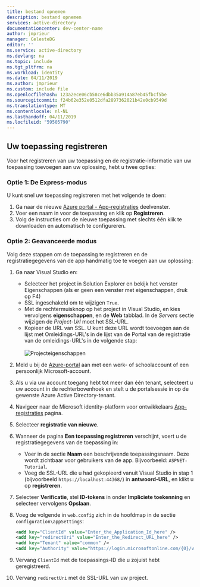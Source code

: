 ```yaml
---
title: bestand opnemen
description: bestand opnemen
services: active-directory
documentationcenter: dev-center-name
author: jmprieur
manager: CelesteDG
editor: ''
ms.service: active-directory
ms.devlang: na
ms.topic: include
ms.tgt_pltfrm: na
ms.workload: identity
ms.date: 04/11/2019
ms.author: jmprieur
ms.custom: include file
ms.openlocfilehash: 123a2ece06cb58ce6dbb35a914a87eb45fbcf5be
ms.sourcegitcommit: f24b62e352e0512dfa2897362021b42e0cb9549d
ms.translationtype: MT
ms.contentlocale: nl-NL
ms.lasthandoff: 04/11/2019
ms.locfileid: "59505790"
---
```

## <a name="register-your-application"></a>Uw toepassing registreren

Voor het registreren van uw toepassing en de registratie-informatie van uw toepassing toevoegen aan uw oplossing, hebt u twee opties:

### <a name="option-1-express-mode"></a>Optie 1: De Express-modus

U kunt snel uw toepassing registreren met het volgende te doen:

1. Ga naar de nieuwe [Azure portal - App-registraties](https://portal.azure.com/#blade/Microsoft_AAD_RegisteredApps/applicationsListBlade/quickStartType/AspNetWebAppQuickstartPage/sourceType/docs) deelvenster.
1. Voer een naam in voor de toepassing en klik op **Registreren**.
1. Volg de instructies om de nieuwe toepassing met slechts één klik te downloaden en automatisch te configureren.

### <a name="option-2-advanced-mode"></a>Optie 2: Geavanceerde modus

Volg deze stappen om de toepassing te registreren en de registratiegegevens van de app handmatig toe te voegen aan uw oplossing:

1. Ga naar Visual Studio en:
   - Selecteer het project in Solution Explorer en bekijk het venster Eigenschappen (als er geen een venster met eigenschappen, druk op F4)
   - SSL ingeschakeld om te wijzigen `True`.
   - Met de rechtermuisknop op het project in Visual Studio, en kies vervolgens **eigenschappen**, en de **Web** tabblad. In de *Servers* sectie wijzigen de *Project-Url* moet het SSL-URL.
   - Kopieer de URL van SSL. U kunt deze URL wordt toevoegen aan de lijst met Omleidings-URL's in de lijst van de Portal van de registratie van de omleidings-URL's in de volgende stap:<br/><br/>![Projecteigenschappen](media/active-directory-develop-guidedsetup-aspnetwebapp-configure/vsprojectproperties.png)<br />
1. Meld u bij de [Azure-portal](https://portal.azure.com) aan met een werk- of schoolaccount of een persoonlijk Microsoft-account.
1. Als u via uw account toegang hebt tot meer dan één tenant, selecteert u uw account in de rechterbovenhoek en stelt u de portalsessie in op de gewenste Azure Active Directory-tenant.
1. Navigeer naar de Microsoft identity-platform voor ontwikkelaars [App-registraties](https://go.microsoft.com/fwlink/?linkid=2083908) pagina.
1. Selecteer **registratie van nieuwe**.
1. Wanneer de pagina **Een toepassing registreren** verschijnt, voert u de registratiegegevens van de toepassing in:
   - Voer in de sectie **Naam** een beschrijvende toepassingsnaam. Deze wordt zichtbaar voor gebruikers van de app. Bijvoorbeeld: `ASPNET-Tutorial`.
   - Voeg de SSL-URL die u had gekopieerd vanuit Visual Studio in stap 1 (bijvoorbeeld `https://localhost:44368/`) in **antwoord-URL**, en klikt u op **registreren**.
1. Selecteer **Verificatie**, stel **ID-tokens** in onder **Impliciete toekenning** en selecteer vervolgens **Opslaan**.
1. Voeg de volgende in `web.config` zich in de hoofdmap in de sectie `configuration\appSettings`:

    ```xml
    <add key="ClientId" value="Enter_the_Application_Id_here" />
    <add key="redirectUri" value="Enter_the_Redirect_URL_here" />
    <add key="Tenant" value="common" />
    <add key="Authority" value="https://login.microsoftonline.com/{0}/v2.0" />
    ```

1. Vervang `ClientId` met de toepassings-ID die u zojuist hebt geregistreerd.
1. Vervang `redirectUri` met de SSL-URL van uw project.
